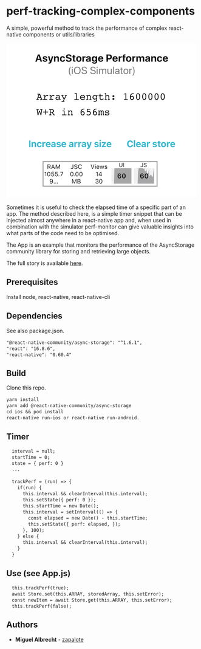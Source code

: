 # perf-tracking-complex-components

A simple, powerful method to track the performance of complex react-native components or utils/libraries

![](./assets/simulator-screenshot.png)

Sometimes it is useful to check the elapsed time of a specific part of an app. The method described here, is a simple timer snippet that can be injected almost anywhere in a react-native app and, when used in combination with the simulator perf-monitor can give valuable insights into what parts of the code need to be optimised.

The App is an example that monitors the performance of the AsyncStorage community library for storing and retrieving large objects.

The full story is available [here](https://medium.com/@miguel.albrecht/tracking-the-performance-of-complex-components-in-react-native-c7bee13687a4).

## Prerequisites

Install node, react-native, react-native-cli

## Dependencies

See also package.json.
```
"@react-native-community/async-storage": "^1.6.1",
"react": "16.8.6",
"react-native": "0.60.4"
```

## Build

Clone this repo.
```
yarn install
yarn add @react-native-community/async-storage
cd ios && pod install
react-native run-ios or react-native run-android.
```
## Timer
```
  interval = null;
  startTime = 0;
  state = { perf: 0 }
  ...

  trackPerf = (run) => {
    if(run) {
      this.interval && clearInterval(this.interval);
      this.setState({ perf: 0 });
      this.startTime = new Date();
      this.interval = setInterval(() => {
        const elapsed = new Date() - this.startTime;
        this.setState({ perf: elapsed, });
      }, 100);
    } else {
      this.interval && clearInterval(this.interval);
    }
  }

```

## Use (see App.js)
```
  this.trackPerf(true);
  await Store.set(this.ARRAY, storedArray, this.setError);
  const newItem = await Store.get(this.ARRAY, this.setError);
  this.trackPerf(false);
```

## Authors

* **Miguel Albrecht** - [zapalote](https://zapalote.com/)
